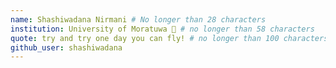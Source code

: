 ```yaml
---
name: Shashiwadana Nirmani # No longer than 28 characters
institution: University of Moratuwa 🚩 # no longer than 58 characters
quote: try and try one day you can fly! # no longer than 100 characters, avoid using quotes(") to guarantee the format remains the same.
github_user: shashiwadana
---
```


